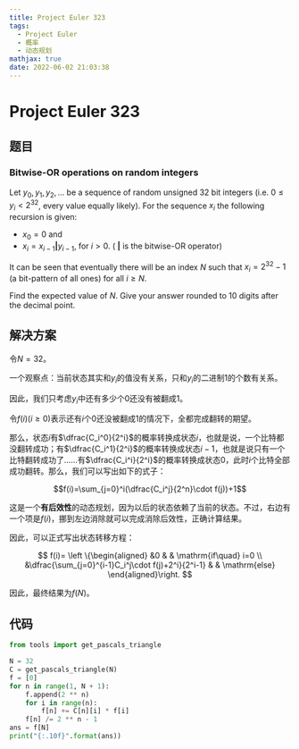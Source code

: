 ```yaml
---
title: Project Euler 323
tags:
  - Project Euler
  - 概率
  - 动态规划
mathjax: true
date: 2022-06-02 21:03:38
---
```


<escape><!-- more --></escape>

# Project Euler 323

## 题目

### Bitwise-OR operations on random integers

Let $y_0, y_1, y_2,\dots$ be a sequence of random unsigned $32$ bit integers (i.e. $0 \le y_i < 2^{32}$, every value equally likely).
For the sequence $x_i$ the following recursion is given:

- $x_0 = 0$ and
- $x_i = x_{i-1} \mathbf{|} y_{i-1}$, for $i > 0$. ( $\mathbf{|}$ is the bitwise-OR operator)

It can be seen that eventually there will be an index $N$ such that
$x_i = 2^{32} -1$ (a bit-pattern of all ones) for all $i \ge N$.

Find the expected value of $N$. Give your answer rounded to $10$ digits after the decimal point.

## 解决方案

令$N=32$。

一个观察点：当前状态其实和$y_i$的值没有关系，只和$y_i$的二进制$1$的个数有关系。

因此，我们只考虑$y_i$中还有多少个$0$还没有被翻成$1$。

令$f(i)(i\ge 0)$表示还有$i$个$0$还没被翻成$1$的情况下，全都完成翻转的期望。

那么，状态$i$有$\dfrac{C_i^0}{2^i}$的概率转换成状态$i$，也就是说，一个比特都没翻转成功；有$\dfrac{C_i^1}{2^i}$的概率转换成状态$i-1$，也就是说只有一个比特翻转成功了……有$\dfrac{C_i^i}{2^i}$的概率转换成状态$0$，此时$i$个比特全部成功翻转。那么，我们可以写出如下的式子：

$$f(i)=\sum_{j=0}^i(\dfrac{C_i^j}{2^n}\cdot f(j))+1$$

这是一个**有后效性**的动态规划，因为以后的状态依赖了当前的状态。不过，右边有一个项是$f(i)$，挪到左边消除就可以完成消除后效性，正确计算结果。

因此，可以正式写出状态转移方程：

$$
f(i)=
\left \{\begin{aligned}
  &0  & & \mathrm{if\quad} i=0 \\
  &\dfrac{\sum_{j=0}^{i-1}C_i^j\cdot f(j)+2^i}{2^i-1} & & \mathrm{else}
\end{aligned}\right.
$$

因此，最终结果为$f(N)$。

## 代码

```py
from tools import get_pascals_triangle

N = 32
C = get_pascals_triangle(N)
f = [0]
for n in range(1, N + 1):
    f.append(2 ** n)
    for i in range(n):
        f[n] += C[n][i] * f[i]
    f[n] /= 2 ** n - 1
ans = f[N]
print("{:.10f}".format(ans))
```
